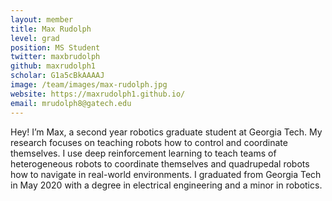 ```yaml
---
layout: member
title: Max Rudolph
level: grad
position: MS Student
twitter: maxbrudolph
github: maxrudolph1
scholar: G1a5cBkAAAAJ
image: /team/images/max-rudolph.jpg
website: https://maxrudolph1.github.io/
email: mrudolph8@gatech.edu
---
```


Hey! I’m Max, a second year robotics graduate student at Georgia Tech. My research focuses on teaching robots how to control and coordinate themselves. I use deep reinforcement learning to teach teams of heterogeneous robots to coordinate themselves and quadrupedal robots how to navigate in real-world environments. I graduated from Georgia Tech in May 2020 with a degree in electrical engineering and a minor in robotics.
